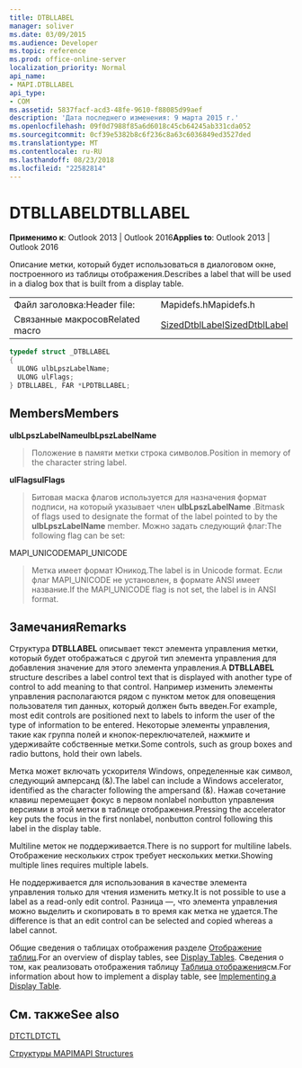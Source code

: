 ```yaml
---
title: DTBLLABEL
manager: soliver
ms.date: 03/09/2015
ms.audience: Developer
ms.topic: reference
ms.prod: office-online-server
localization_priority: Normal
api_name:
- MAPI.DTBLLABEL
api_type:
- COM
ms.assetid: 5837facf-acd3-48fe-9610-f88085d99aef
description: 'Дата последнего изменения: 9 марта 2015 г.'
ms.openlocfilehash: 09f0d7988f85a6d6018c45cb64245ab331cda052
ms.sourcegitcommit: 0cf39e5382b8c6f236c8a63c6036849ed3527ded
ms.translationtype: MT
ms.contentlocale: ru-RU
ms.lasthandoff: 08/23/2018
ms.locfileid: "22582814"
---
```

# <a name="dtbllabel"></a><span data-ttu-id="9c848-103">DTBLLABEL</span><span class="sxs-lookup"><span data-stu-id="9c848-103">DTBLLABEL</span></span>

  
  
<span data-ttu-id="9c848-104">**Применимо к**: Outlook 2013 | Outlook 2016</span><span class="sxs-lookup"><span data-stu-id="9c848-104">**Applies to**: Outlook 2013 | Outlook 2016</span></span> 
  
<span data-ttu-id="9c848-105">Описание метки, который будет использоваться в диалоговом окне, построенного из таблицы отображения.</span><span class="sxs-lookup"><span data-stu-id="9c848-105">Describes a label that will be used in a dialog box that is built from a display table.</span></span>
  
|||
|:-----|:-----|
|<span data-ttu-id="9c848-106">Файл заголовка:</span><span class="sxs-lookup"><span data-stu-id="9c848-106">Header file:</span></span>  <br/> |<span data-ttu-id="9c848-107">Mapidefs.h</span><span class="sxs-lookup"><span data-stu-id="9c848-107">Mapidefs.h</span></span>  <br/> |
|<span data-ttu-id="9c848-108">Связанные макросов</span><span class="sxs-lookup"><span data-stu-id="9c848-108">Related macro</span></span>  <br/> |[<span data-ttu-id="9c848-109">SizedDtblLabel</span><span class="sxs-lookup"><span data-stu-id="9c848-109">SizedDtblLabel</span></span>](sizeddtbllabel.md) <br/> |
   
```cpp
typedef struct _DTBLLABEL
{
  ULONG ulbLpszLabelName;
  ULONG ulFlags;
} DTBLLABEL, FAR *LPDTBLLABEL;

```

## <a name="members"></a><span data-ttu-id="9c848-110">Members</span><span class="sxs-lookup"><span data-stu-id="9c848-110">Members</span></span>

 <span data-ttu-id="9c848-111">**ulbLpszLabelName**</span><span class="sxs-lookup"><span data-stu-id="9c848-111">**ulbLpszLabelName**</span></span>
  
> <span data-ttu-id="9c848-112">Положение в памяти метки строка символов.</span><span class="sxs-lookup"><span data-stu-id="9c848-112">Position in memory of the character string label.</span></span>
    
 <span data-ttu-id="9c848-113">**ulFlags**</span><span class="sxs-lookup"><span data-stu-id="9c848-113">**ulFlags**</span></span>
  
> <span data-ttu-id="9c848-114">Битовая маска флагов используется для назначения формат подписи, на который указывает член **ulbLpszLabelName** .</span><span class="sxs-lookup"><span data-stu-id="9c848-114">Bitmask of flags used to designate the format of the label pointed to by the **ulbLpszLabelName** member.</span></span> <span data-ttu-id="9c848-115">Можно задать следующий флаг:</span><span class="sxs-lookup"><span data-stu-id="9c848-115">The following flag can be set:</span></span> 
    
<span data-ttu-id="9c848-116">MAPI_UNICODE</span><span class="sxs-lookup"><span data-stu-id="9c848-116">MAPI_UNICODE</span></span> 
  
> <span data-ttu-id="9c848-117">Метка имеет формат Юникод.</span><span class="sxs-lookup"><span data-stu-id="9c848-117">The label is in Unicode format.</span></span> <span data-ttu-id="9c848-118">Если флаг MAPI_UNICODE не установлен, в формате ANSI имеет название.</span><span class="sxs-lookup"><span data-stu-id="9c848-118">If the MAPI_UNICODE flag is not set, the label is in ANSI format.</span></span>
    
## <a name="remarks"></a><span data-ttu-id="9c848-119">Замечания</span><span class="sxs-lookup"><span data-stu-id="9c848-119">Remarks</span></span>

<span data-ttu-id="9c848-120">Структура **DTBLLABEL** описывает текст элемента управления метки, который будет отображаться с другой тип элемента управления для добавления значение для этого элемента управления.</span><span class="sxs-lookup"><span data-stu-id="9c848-120">A **DTBLLABEL** structure describes a label control text that is displayed with another type of control to add meaning to that control.</span></span> <span data-ttu-id="9c848-121">Например изменить элементы управления располагаются рядом с пунктом меток для оповещения пользователя тип данных, который должен быть введен.</span><span class="sxs-lookup"><span data-stu-id="9c848-121">For example, most edit controls are positioned next to labels to inform the user of the type of information to be entered.</span></span> <span data-ttu-id="9c848-122">Некоторые элементы управления, такие как группа полей и кнопок-переключателей, нажмите и удерживайте собственные метки.</span><span class="sxs-lookup"><span data-stu-id="9c848-122">Some controls, such as group boxes and radio buttons, hold their own labels.</span></span> 
  
<span data-ttu-id="9c848-123">Метка может включать ускорителя Windows, определенные как символ, следующий амперсанд (&amp;).</span><span class="sxs-lookup"><span data-stu-id="9c848-123">The label can include a Windows accelerator, identified as the character following the ampersand (&amp;).</span></span> <span data-ttu-id="9c848-124">Нажав сочетание клавиш перемещает фокус в первом nonlabel nonbutton управления версиями в этой метки в таблице отображения.</span><span class="sxs-lookup"><span data-stu-id="9c848-124">Pressing the accelerator key puts the focus in the first nonlabel, nonbutton control following this label in the display table.</span></span>
  
<span data-ttu-id="9c848-125">Multiline меток не поддерживается.</span><span class="sxs-lookup"><span data-stu-id="9c848-125">There is no support for multiline labels.</span></span> <span data-ttu-id="9c848-126">Отображение нескольких строк требует нескольких метки.</span><span class="sxs-lookup"><span data-stu-id="9c848-126">Showing multiple lines requires multiple labels.</span></span>
  
<span data-ttu-id="9c848-127">Не поддерживается для использования в качестве элемента управления только для чтения изменить метку.</span><span class="sxs-lookup"><span data-stu-id="9c848-127">It is not possible to use a label as a read-only edit control.</span></span> <span data-ttu-id="9c848-128">Разница —, что элемента управления можно выделить и скопировать в то время как метка не удается.</span><span class="sxs-lookup"><span data-stu-id="9c848-128">The difference is that an edit control can be selected and copied whereas a label cannot.</span></span> 
  
<span data-ttu-id="9c848-129">Общие сведения о таблицах отображения разделе [Отображение таблиц](display-tables.md).</span><span class="sxs-lookup"><span data-stu-id="9c848-129">For an overview of display tables, see [Display Tables](display-tables.md).</span></span> <span data-ttu-id="9c848-130">Сведения о том, как реализовать отображения таблицу [Таблица отображения](display-table-implementation.md)см.</span><span class="sxs-lookup"><span data-stu-id="9c848-130">For information about how to implement a display table, see [Implementing a Display Table](display-table-implementation.md).</span></span>
  
## <a name="see-also"></a><span data-ttu-id="9c848-131">См. также</span><span class="sxs-lookup"><span data-stu-id="9c848-131">See also</span></span>



[<span data-ttu-id="9c848-132">DTCTL</span><span class="sxs-lookup"><span data-stu-id="9c848-132">DTCTL</span></span>](dtctl.md)


[<span data-ttu-id="9c848-133">Структуры MAPI</span><span class="sxs-lookup"><span data-stu-id="9c848-133">MAPI Structures</span></span>](mapi-structures.md)


